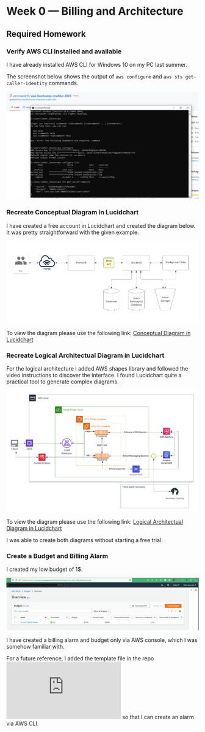 # Week 0 — Billing and Architecture

## Required Homework

### Verify AWS CLI installed and available

I have already installed AWS CLI for Windows 10 on my PC last summer.

The screenshot below shows the output of ```aws configure``` and ```aws sts get-caller-identity``` commands.

![AWS CLI output](assets/week0_proof_of_aws_cli.png)

### Recreate Conceptual Diagram in Lucidchart 

I have created a free account in Lucidchart and created the diagram below. It was pretty straightforward with the given example.

![Cruddur Conceptual Diagram](assets/week0_conceptual.png)

To view the diagram please use the following link: [Conceptual Diagram in Lucidchart](https://lucid.app/lucidchart/ef0061ff-3ec7-47bb-bc0c-909f8b6665a6/edit?viewport_loc=-99%2C-99%2C2536%2C1490%2C0_0&invitationId=inv_6b30c9d9-f94b-4bbb-80ca-7b6b73a3cf13)

### Recreate Logical Architectual Diagram in Lucidchart 

For the logical architecture I added AWS shapes library and followed the video instructions to discover the interface. I found Lucidchart quite a practical tool to generate complex diagrams.

![Cruddur Logical Architectual Diagram](assets/week0_logical.png)

To view the diagram please use the following link: [Logical Architectual Diagram in Lucidchart](https://lucid.app/lucidchart/ef0061ff-3ec7-47bb-bc0c-909f8b6665a6/edit?viewport_loc=83%2C184%2C1892%2C1112%2C7W0yKF7Y-Qza&invitationId=inv_6b30c9d9-f94b-4bbb-80ca-7b6b73a3cf13)

I was able to create both diagrams without starting a free trial.

### Create a Budget and Billing Alarm

I created my low budget of 1$.

![Image of the AWS Budget](assets/week0_budget.png)

I have created a billing alarm and budget only via AWS console, which I was somehow familiar with.

For a future reference, I added the template file in the repo ![json file](https://github.com/zenmaestr0/aws-bootcamp-cruddur-2023/blob/main/aws/json/alarm_config.json) so that I can create an alarm via AWS CLI.


